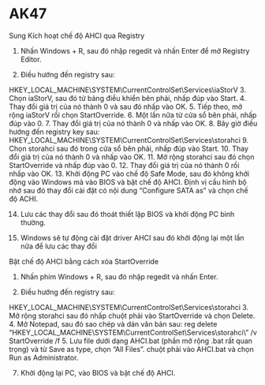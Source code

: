 # AK47
Sung
Kích hoạt chế độ AHCI qua Registry
1. Nhấn Windows + R, sau đó nhập regedit và nhấn Enter để mở Registry Editor.

2. Điều hướng đến registry sau:

HKEY_LOCAL_MACHINE\SYSTEM\CurrentControlSet\Services\iaStorV
3. Chọn iaStorV, sau đó từ bảng điều khiển bên phải, nhấp đúp vào Start.
4. Thay đổi giá trị của nó thành 0 và sau đó nhấp vào OK.
5. Tiếp theo, mở rộng iaStorV rồi chọn StartOverride.
6. Một lần nữa từ cửa sổ bên phải, nhấp đúp vào 0.
7. Thay đổi giá trị của nó thành 0 và nhấp vào OK.
8. Bây giờ điều hướng đến registry key sau:
HKEY_LOCAL_MACHINE\SYSTEM\CurrentControlSet\Services\storahci
9. Chọn storahci sau đó trong cửa sổ bên phải, nhấp đúp vào Start.
10. Thay đổi giá trị của nó thành 0 và nhấp vào OK.
11. Mở rộng storahci sau đó chọn StartOverride và nhấp đúp vào 0.
12. Thay đổi giá trị của nó thành 0 rồi nhấp vào OK.
13. Khởi động PC vào chế độ Safe Mode, sau đó không khởi động vào Windows mà vào BIOS và bật chế độ AHCI.
Định vị cấu hình bộ nhớ sau đó thay đổi cài đặt có nội dung “Configure SATA as” và chọn chế độ ACHI.

14. Lưu các thay đổi sau đó thoát thiết lập BIOS và khởi động PC bình thường.

15. Windows sẽ tự động cài đặt driver AHCI sau đó khởi động lại một lần nữa để lưu các thay đổi

Bật chế độ AHCI bằng cách xóa StartOverride
1. Nhấn phím Windows + R, sau đó nhập regedit và nhấn Enter.

2. Điều hướng đến registry sau:

HKEY_LOCAL_MACHINE\SYSTEM\CurrentControlSet\Services\storahci
3. Mở rộng storahci sau đó nhấp chuột phải vào StartOverride và chọn Delete.
4. Mở Notepad, sau đó sao chép và dán văn bản sau:
reg delete “HKEY_LOCAL_MACHINE\SYSTEM\CurrentControlSet\Services\storahci\” /v StartOverride /f
5. Lưu file dưới dạng AHCI.bat (phần mở rộng .bat rất quan trọng) và từ Save as type, chọn “All Files”.
chuột phải vào AHCI.bat và chọn Run as Administrator.

7. Khởi động lại PC, vào BIOS và bật chế độ AHCI.
